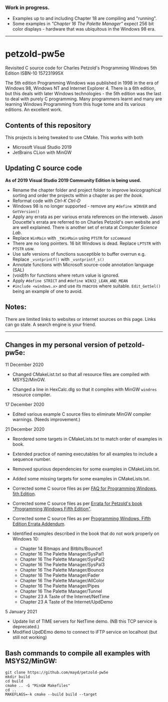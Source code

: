 ### Work in progress. 

- Examples up to and including Chapter 18 are compiling and "running". 
- Some examples in *"Chapter 16 The Palette Manager"* expect 256 bit color 
  displays - hardware that was ubiquitous in the Windows 98 era. 

-------------------------------------------------------------------------------

# petzold-pw5e
Revisited C source code for Charles Petzold's Programming Windows 5th Edition ISBN-10 157231995X

The 5th edition Programming Windows was published in 1998 in the era of Windows 98,
 Windows NT and Internet Explorer 4. There is a 6th edition, but this deals with
 later Windows technologies - the 5th edition was the last to deal with purely C
 programming. Many programmers learnt and many are learning Windows Programming
 from this huge tome and its various editions. An excellent work.

Contents of this repository
---------------------------

This projects is being tweaked to use CMake. This works with both
- Microsoft Visual Studio 2019 
- JetBrains CLion with MinGW


Updating C source code
----------------------

**As of 2019 Visual Studio 2019 Community Edition is being used.**

- Rename the chapter folder and project folder to improve lexicographical
   sorting and order the projects within a chapter as per *the book*.
- Reformat code with *Ctrl-K Ctrl-D*
- Windows 98 is no longer supported - remove any `#define WINVER` and
   `GetVersion()`
- Apply any errata as per various errata references on the interweb. Jason Doucette's
   errata are referred to on Charles Petzold's own website and are well explained.
   There is another set of errata at *Computer Science Lab*.
- Replace `WinMain` with `_tWinMain` using `PTSTR` for `szCommand`
- There are no long pointers. 16 bit Windows is dead. Replace `LPTSTR` with `PTSTR` usw.
- Use safe versions of functions susceptible to buffer overrun e.g. Replace
   `_vsntprintf()` with `_vsntprintf_s()`
- Annotate functions with Microsoft source-code annotation language (SAL)
- (void)fn for functions where return value is ignored.
- Apply `#define STRICT` and `#define WIN32_LEAN_AND_MEAN`
- `#include <windows.x>` and use its macros where suitable. `Edit_GetSel()`
   being an example of one to avoid.

Notes:
------

There are limited links to websites or internet sources on this page. Links can
 go stale. A search engine is your friend.

---

Changes in my personal version of petzold-pw5e:
-----------------------------------------------

11 December 2020

* Changed CMakeList.txt so that all resource files are compiled with MSYS2/MinGW.

* Changed a line in HexCalc.dlg so that it compiles with MinGW `windres` resource compiler.

17 December 2020

* Edited various example C source files to eliminate MinGW compiler warnings. (Needs improvement.)

21 December 2020

* Reordered some targets in CMakeLists.txt to match order of examples in book.

* Extended practice of naming executables for all examples to include a sequence number.

* Removed spurious dependencies for some examples in CMakeLists.txt.

* Added some missing targets for some examples in CMakeLists.txt.

* Corrected some C source files as per [FAQ for Programming Windows, 5th Edition](http://www.charlespetzold.com/pw5/pw5faq.html).

* Corrected some C source files as per [Errata for Petzold's book "Programming Windows Fifth Edition"](http://www.computersciencelab.com/PetzoldErrata.htm).

* Corrected some C source files as per [Programming Windows, Fifth Edition Errata Addendum](http://jasondoucette.com/books/pw5/pw5errata.html).

* Identified examples described in the book that do not work properly on Windows 10: 
    * Chapter 14 Bitmaps and Bitblts/Bounce1
    * Chapter 16 The Palette Manager/SysPal1
    * Chapter 16 The Palette Manager/SysPal2
    * Chapter 16 The Palette Manager/SysPal3
    * Chapter 16 The Palette Manager/Bounce
    * Chapter 16 The Palette Manager/Fader
    * Chapter 16 The Palette Manager/AllColor
    * Chapter 16 The Palette Manager/Pipes
    * Chapter 16 The Palette Manager/Tunnel
    * Chapter 23 A Taste of the Internet/NetTime
    * Chapter 23 A Taste of the Internet/UpdDemo

5 January 2021

* Update list of TIME servers for NetTime demo. (NB this TCP service is deprecated.)
* Modified UpdDEmo demo to connect to iFTP service on localhost (but still not working)

Bash commands to compile all examples with MSYS2/MinGW:
-------------------------------------------------------

    git clone https://github.com/mayd/petzold-pw5e
    mkdir build
    cd build
    cmake .. -G "MinGW Makefiles"
    cd ..
    MAKEFLAGS=-k cmake --build build --target

